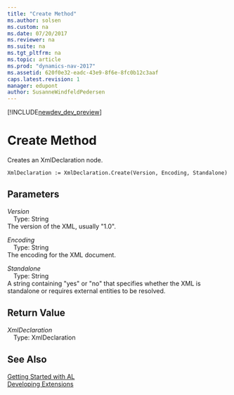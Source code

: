 ```yaml
---
title: "Create Method"
ms.author: solsen
ms.custom: na
ms.date: 07/20/2017
ms.reviewer: na
ms.suite: na
ms.tgt_pltfrm: na
ms.topic: article
ms.prod: "dynamics-nav-2017"
ms.assetid: 620f0e32-eadc-43e9-8f6e-8fc0b12c3aaf
caps.latest.revision: 1
manager: edupont
author: SusanneWindfeldPedersen
---
```


[!INCLUDE[newdev_dev_preview](../includes/newdev_dev_preview.md)]

# Create Method
Creates an XmlDeclaration node.  
```  
XmlDeclaration := XmlDeclaration.Create(Version, Encoding, Standalone)  
```  
## Parameters
*Version*    
&emsp;Type: String  
The version of the XML, usually "1.0".  
  
*Encoding*    
&emsp;Type: String  
The encoding for the XML document.  
  
*Standalone*    
&emsp;Type: String  
A string containing "yes" or "no" that specifies whether the XML is standalone or requires external entities to be resolved.  
  
## Return Value
*XmlDeclaration*  
&emsp;Type: XmlDeclaration  
  
## See Also
[Getting Started with AL](../devenv-get-started.md)  
[Developing Extensions](../devenv-dev-overview.md)  
